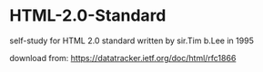 # HTML-2.0-Standard

self-study for HTML 2.0 standard written by sir.Tim b.Lee in 1995

download from:
https://datatracker.ietf.org/doc/html/rfc1866
